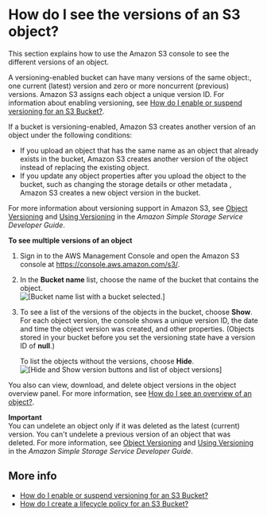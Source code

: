 # How do I see the versions of an S3 object?<a name="view-object-versions"></a>

This section explains how to use the Amazon S3 console to see the different versions of an object\.

A versioning\-enabled bucket can have many versions of the same object:, one current \(latest\) version and zero or more noncurrent \(previous\) versions\. Amazon S3 assigns each object a unique version ID\. For information about enabling versioning, see [How do I enable or suspend versioning for an S3 Bucket?](enable-versioning.md)\. 

If a bucket is versioning\-enabled, Amazon S3 creates another version of an object under the following conditions: 
+ If you upload an object that has the same name as an object that already exists in the bucket, Amazon S3 creates another version of the object instead of replacing the existing object\. 
+ If you update any object properties after you upload the object to the bucket, such as changing the storage details or other metadata , Amazon S3 creates a new object version in the bucket\. 

For more information about versioning support in Amazon S3, see [Object Versioning](https://docs.aws.amazon.com/AmazonS3/latest/dev/ObjectVersioning.html) and [Using Versioning](https://docs.aws.amazon.com/AmazonS3/latest/dev/Versioning.html) in the *Amazon Simple Storage Service Developer Guide*\.

**To see multiple versions of an object**

1. Sign in to the AWS Management Console and open the Amazon S3 console at [https://console\.aws\.amazon\.com/s3/](https://console.aws.amazon.com/s3/)\.

1. In the **Bucket name** list, choose the name of the bucket that contains the object\.  
![\[Bucket name list with a bucket selected.\]](http://docs.aws.amazon.com/AmazonS3/latest/user-guide/images/choose-bucket-name.png)

1. To see a list of the versions of the objects in the bucket, choose **Show**\. For each object version, the console shows a unique version ID, the date and time the object version was created, and other properties\. \(Objects stored in your bucket before you set the versioning state have a version ID of **null**\.\)

    To list the objects without the versions, choose **Hide**\.  
![\[Hide and Show version buttons and list of object versions\]](http://docs.aws.amazon.com/AmazonS3/latest/user-guide/images/choose-show-versions-list.png)

You also can view, download, and delete object versions in the object overview panel\. For more information, see [How do I see an overview of an object?](view-object-overview.md)\.

**Important**  
You can undelete an object only if it was deleted as the latest \(current\) version\. You can't undelete a previous version of an object that was deleted\. For more information, see [Object Versioning](https://docs.aws.amazon.com/AmazonS3/latest/dev/ObjectVersioning.html) and [Using Versioning](https://docs.aws.amazon.com/AmazonS3/latest/dev/Versioning.html) in the *Amazon Simple Storage Service Developer Guide*\.

## More info<a name="view-object-versions-related-topics"></a>
+  [How do I enable or suspend versioning for an S3 Bucket?](enable-versioning.md)
+ [How do I create a lifecycle policy for an S3 Bucket?](create-lifecycle.md)